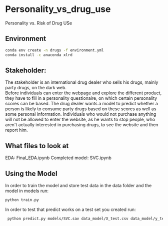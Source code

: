 # Personality_vs_drug_use
Personality vs. Risk of Drug USe


## Environment
```bash
conda env create -n drugs -f environment.yml  
conda install -c anaconda xlrd  
```


## Stakeholder:
The stakeholder is an international drug dealer who sells his drugs, mainly party drugs, on the dark web.  
Before individuals can enter the webpage and explore the different product, they have to fill in a personality questionaire, on which certain personality scores can be based. The drug dealer wants a model to predict whether a person is likely to consume party drugs based on these scores as well as some personal information. Individuals who would not purchase anything will not be allowed to enter the website, as he wants to stop people, who aren't actually interested in purchasing drugs, to see the website and then report him.


## What files to look at
EDA: Final_EDA.ipynb
Completed model: SVC.ipynb


## Using the Model
In order to train the model and store test data in the data folder and the model in models run:

```bash
python train.py  
```

In order to test that predict works on a test set you created run:

```bash
 python predict.py models/SVC.sav data_model/X_test.csv data_model/y_test.csv
```
